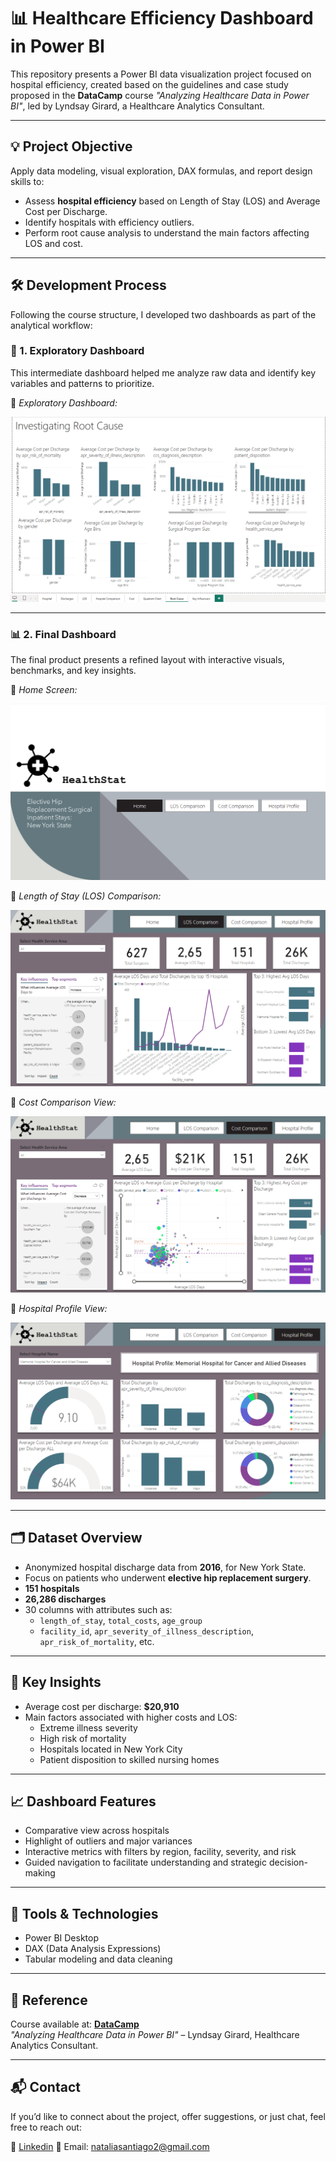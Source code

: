 # 📊 Healthcare Efficiency Dashboard in Power BI

This repository presents a Power BI data visualization project focused on hospital efficiency, created based on the guidelines and case study proposed in the **DataCamp** course *"Analyzing Healthcare Data in Power BI"*, led by Lyndsay Girard, a Healthcare Analytics Consultant.

---

## 💡 Project Objective

Apply data modeling, visual exploration, DAX formulas, and report design skills to:

- Assess **hospital efficiency** based on Length of Stay (LOS) and Average Cost per Discharge.  
- Identify hospitals with efficiency outliers.  
- Perform root cause analysis to understand the main factors affecting LOS and cost.

---

## 🛠️ Development Process

Following the course structure, I developed two dashboards as part of the analytical workflow:

### 🧪 1. Exploratory Dashboard

This intermediate dashboard helped me analyze raw data and identify key variables and patterns to prioritize.

📸 *Exploratory Dashboard:*

![Exploratory Dashboard](./exploratory_dashboard.png)

---

### 📊 2. Final Dashboard

The final product presents a refined layout with interactive visuals, benchmarks, and key insights.

📸 *Home Screen:*

![Final Dashboard - Home](./final_dashboard_home.png)

📸 *Length of Stay (LOS) Comparison:*

![Final Dashboard - LOS](./final_dashboard_los.png)

📸 *Cost Comparison View:*

![Final Dashboard - Cost](./final_dashboard_cost.png)

📸 *Hospital Profile View:*

![Final Dashboard - Profile](./final_dashboard_profile.png)

---

## 🗂️ Dataset Overview

- Anonymized hospital discharge data from **2016**, for New York State.  
- Focus on patients who underwent **elective hip replacement surgery**.  
- **151 hospitals**  
- **26,286 discharges**  
- 30 columns with attributes such as:
  - `length_of_stay`, `total_costs`, `age_group`  
  - `facility_id`, `apr_severity_of_illness_description`, `apr_risk_of_mortality`, etc.

---

## 🧠 Key Insights

- Average cost per discharge: **$20,910**
- Main factors associated with higher costs and LOS:
  - Extreme illness severity
  - High risk of mortality
  - Hospitals located in New York City
  - Patient disposition to skilled nursing homes

---

## 📈 Dashboard Features

- Comparative view across hospitals  
- Highlight of outliers and major variances  
- Interactive metrics with filters by region, facility, severity, and risk  
- Guided navigation to facilitate understanding and strategic decision-making

---

## 🔧 Tools & Technologies

- Power BI Desktop  
- DAX (Data Analysis Expressions)  
- Tabular modeling and data cleaning

---

## 📎 Reference

Course available at: **[DataCamp](https://www.datacamp.com/)**  
*"Analyzing Healthcare Data in Power BI"* – Lyndsay Girard, Healthcare Analytics Consultant.

---

## 📬 Contact

If you’d like to connect about the project, offer suggestions, or  just chat, feel free to reach out:

💼 [Linkedin](https://www.linkedin.com/in/santiagonat/)
📧 Email: nataliasantiago2@gmail.com

